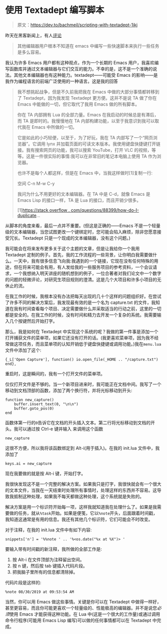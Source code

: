 # 使用 Textadept 编写脚本

> 原文：<https://dev.to/bachmeil/scripting-with-textadept-1ikj>

昨天在黑客新闻上，有人[评论](https://news.ycombinator.com/item?id=20829818)

> 其他编辑器用户根本不知道在 emacs 中编写一些快速脚本来执行一些任务是多么容易。

我认为许多 Emacs 用户都有这种观点，作为一个长期的 Emacs 用户，我喜欢编写函数库并通过文本编辑器与它们交互的能力。不幸的是，这不是一个准确的说法。其他文本编辑器也有这种能力。textadept——可能受 Emacs 的影响——是我作为编程语言的前端广泛使用的一种语言。这是我的回答

> 我不想挑起战争，但是不久前我把我在 Emacs 中做的大部分事情都转移到了 Textadept，因为我发现 Textadept 更方便。这并不是说 TA 做了你在 Emacs 中能做的一切，但它取代了我用 Emacs 做的所有脚本。
> 
> 你在 TA 内部拥有 Lua 的全部力量。Emacs 在我启动的时候总是有滞后，而 TA 是即时的。我慢慢地在 TA 内部构建功能，以至于我意识到我可以取代我在 Emacs 中所做的一切。
> 
> 它是如此的小巧轻便，以至于，为了好玩，我在 TA 内部写了一个“网页浏览器”。它调用 lynx 并加载页面的可读文本版本。我使用键盘快捷键打开链接。我有搜索网页的功能，我可以搜索 YouTube，打开 VLC 的视频，等等。这是一件很实际的事情:我可以在非常旧的笔记本电脑上使用 TA 作为浏览器。
> 
> 也许不是每个人都这样，但是在 Emacs 中，当我这样做时[1]复制一行:
> 
> 空间 C-n M-w C-y
> 
> 我问为什么不用更好的文本编辑器。在 TA 中是 C-d，就像 Emacs 是 Emacs Lisp 的接口一样，TA 是 Lua 的接口，而且开销少很多。
> 
> [1][https://stack overflow . com/questions/88399/how-do-I-duplicate](https://stackoverflow.com/questions/88399/how-do-i-duplicate)...

从脚本的角度来看，最后一点并不重要。(但这是正确的——Emacs 不是一个轻量级的文本编辑器，当您试图更改一个键绑定时，您可能会陷入麻烦，除非您愿意接受冗长。Textadept 只是一个现成的文本编辑器，没有这个问题。)

我可能会在将来发布更多关于这个主题的文章，但是让我给你一个我用 Textadept 定制的例子。首先，我的工作流程的一些背景，让你明白我需要做什么。一天中，我有很多信息飞向我:我遇到的一个链接，它现在没有任何特殊的用途，但在将来可能会有用，有人发给我的一些服务项目的参考资料，一个会议请求，一个我想纳入明天讲座的随机想到的例子，一位合著者对我们论文中一个数字的问题的轻微评论，对研究生项目规则的澄清。这是几个大项目和许多小项目的无休止的流。

在我工作的时候，我根本没有办法把每天出现的几十个这样的问题组织好。在尝试了许多不同的解决方案后，我发现最有效的是一个名为 capture.txt 的文件，我知道在我有时间查看每个项目、决定需要做什么并采取适当的行动之前，这里的一切都是安全的。在我工作的时候，没有时间和精力去开发一个复杂的系统。我需要输入几个按键然后开始打字。

那么，我是如何在 Textadept 中实现这个系统的呢？我做的第一件事是添加一个打开捕获文件的菜单项，如果它还没有打开的话。(我更喜欢菜单项，因为我不经常做这项任务，而且菜单项的认知开销低于键盘快捷键或调用功能。)我在`menu.lua`文件中添加了这个:

```
{_L['Open Capture'], function() io.open_file(_HOME .. "/capture.txt") end}, 
```

重启时，这是瞬间的，我有一个打开文件的菜单项。

仅仅打开文件是不够的。当一个新项目进来时，我可能正在文档中间。我写了一个移动到文档顶部的函数，添加了两个换行符，并将光标移动到开头:

```
function new_capture()
    buffer.insert_text(0, "\n\n")
    buffer.goto_pos(0)
end 
```

函数体第一行的`0`告诉它在文档的开头插入文本。第二行将光标移动到文档的开头。我可以通过按 Ctrl-e 键并输入
来调用这个函数

```
new_capture 
```

这很不方便，所以我将该函数绑定到 Alt-i(用于插入)。在我的 init.lua 文件中，我添加了

```
keys.ai = new_capture 
```

现在我要做的就是按 Alt-i 键，开始打字。

我很快发现这不是一个完整的解决方案。如果我只是打字，我很快就会有一个很大的文本文件，当我在一天结束时处理所有事情时，处理这样的东西并不容易。这导致我抵制这种处理，如果我不每天都做这种处理，这个系统就是失败的。

解决方案是用一个标识符开始每一项，这样我就知道我在处理什么了。如果是我需要做的任务，就从`%task`开始。如果是便笺，它以`%note`开头，后面跟着时间戳，我知道这通常是有用的信息。我还有其他几个标识符，它们可能会不时改变。

对于注释，在我的 init.lua 文件中有如下内容:

```
snippets['n'] = '%%note ' .. '%<os.date("%x at %X")> ' 
```

要输入带有时间戳的新注释，我所做的全部工作是:

1.  按 Alt-i 在文件顶部为注释留出空间。
2.  按 n 键，然后按 tab 键插入代码片段。
3.  把我脑子里所有的信息都清除掉。

代码片段是这样的:

```
%note 08/30/2019 at 09:53:54 AM 
```

当然，你可以用 Emacs 做这些事情。关键是你可以在 Textadept 中做得一样好，甚至更容易，而且你可能更喜欢一个轻量级的、性能极高的编辑器。并不是说您*必须*使用 Emacs 才能获得这种功能。在 Lua 中(这是一个很大的工作量)或通过调用命令行程序(可能用 Emacs Lisp 编写)可以做的任何事情都可以在 Textadept 中完成。